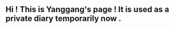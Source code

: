
<!--
## Welcome to GitHub Pages

You can use the [editor on GitHub](https://github.com/BonnenuIt/BonnenuIt.github.io/edit/master/README.md) to maintain and preview the content for your website in Markdown files.

Whenever you commit to this repository, GitHub Pages will run [Jekyll](https://jekyllrb.com/) to rebuild the pages in your site, from the content in your Markdown files.

### Markdown

Markdown is a lightweight and easy-to-use syntax for styling your writing. It includes conventions for

```markdown
Syntax highlighted code block

# Header 1
## Header 2
### Header 3

- Bulleted
- List

1. Numbered
2. List

**Bold** and _Italic_ and `Code` text

[Link](url) and ![Image](src)
```

For more details see [GitHub Flavored Markdown](https://guides.github.com/features/mastering-markdown/).

### Jekyll Themes

Your Pages site will use the layout and styles from the Jekyll theme you have selected in your [repository settings](https://github.com/BonnenuIt/BonnenuIt.github.io/settings). The name of this theme is saved in the Jekyll `_config.yml` configuration file.

### Support or Contact

Having trouble with Pages? Check out our [documentation](https://help.github.com/categories/github-pages-basics/) or [contact support](https://github.com/contact) and we’ll help you sort it out.


## Begin your pages

< ! - -
整段整段的不可见内容
- - >
这是注释符号 in markdown 语法（一定删去其间空格）
[参见]https://www.jianshu.com/p/9be87e7e15bf
-->

## Hi ! This is Yanggang's page ! It is used as a private diary temporarily now .
